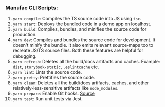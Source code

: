 ### Manufac CLI Scripts:

1. `yarn compile`: Compiles the TS source code into JS using `tsc`.
2. `yarn start`: Deploys the bundled code in a demo app on localhost.
3. `yarn build`: Compiles, bundles, and minifies the source code for production.
4. `yarn dev`: Compiles and bundles the source code for development. It doesn't minify the bundle. It also emits relevant source-maps too to recreate JS/TS source files. Both these features are helpful for debugging.
5. `yarn refresh`: Deletes all the build/docs artifacts and caches. Example: `dist`, `storybook-static`, `.eslintcache` etc.
6. `yarn lint`: Lints the source code.
7. `yarn pretty`: Prettifies the source code.
8. `yarn clean`: Deletes all the build/docs artifacts, caches, and other relatively-less-sensitive artifacts like `node_modules`.
9. `yarn prepare`: Enable Git hooks. [Source](https://typicode.github.io/husky/getting-started.html#automatic-recommended)
10. `yarn test`: Run unit tests via Jest.